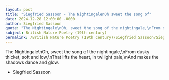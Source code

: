 ```yaml
---
layout: post
title: "Siegfried Sassoon - The NightingalenOh sweet the song of"
date: 2024-12-28 12:00:00 -0000
author: Siegfried Sassoon
quote: "The Nightingale\nOh, sweet the song of the nightingale,\nFrom dusky thicket, soft and low,\nThat lifts the heart, in twilight pale,\nAnd makes the shadows dance and glow."
subject: British Nature Poetry (19th century)
permalink: /British Nature Poetry (19th century)/Siegfried Sassoon/Siegfried Sassoon - The NightingalenOh sweet the song of
---
```


The Nightingale\nOh, sweet the song of the nightingale,\nFrom dusky thicket, soft and low,\nThat lifts the heart, in twilight pale,\nAnd makes the shadows dance and glow.

- Siegfried Sassoon
